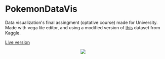 # PokemonDataVis

Data visualization's final assingment (optative course) made for University. Made with vega lite editor, and using a modified version of <a href="https://www.kaggle.com/rounakbanik/pokemon">this</a> dataset from Kaggle.

<a href="https://vega.github.io/editor/#/url/vega-lite/N4KABGBEAkDODGALApgWwIaQFxUQFzwAdYsB6UgN2QHN0A6agSz0QFcAjOxge1IRQyUa6ALQAbZskoBmOgCtY3AHaQANOCgATZAgBOjQnh4qckACLo86MOiXoxAT1iNYYQtwDWaZQEI1GyE1LTBxQCAhIVl0xbFwCYjJSXXQAdwZmNnZWWGRdeGU8ZCU8OnzUUgBhdFRURmQANW4xBEZSCyt6lwBVADEe0gxYQt1SAAkXPG5qZMF3L1RlUtgKSA0AX3UIozwxZFiw8MhCgA88WMgREXJLsAruVEJ0ZKVNbjAhy2ywV9c5gEuFkpXJdriJ-OEoLYkNxdOdappNLtwYcAGYFADKjAAXnscABGAAcm1RBXO8HsjHY+mREXyYhh5wAxAB2Mys1mrCAbAJ01ioIGxABMxMg+SU5LOOAA2hoIAcIUdmEjQrKIVATpKoAAhdA5MCTKxiNwwsBKABfqFybyCxq82mONLVkChiAZpnhiL2qq5xIVOV28CMyn23sOVOyiBDaqdeAchFxUEYxVyFHsnOjYG5GagcwT8ozRzjCcgziU1CRvoLKLqYk0sFiMuzCtj8bx6ezAF1K9HIOwk5oo02IknCKxNSXkAGzt2C9xDMZ69LQ9mlKwxGIZ9ne6xqI6h4Enh4903AslqMHNwXJ8hA-p4Metyj0IxdA4H1XGNR8End5ee9XdD2P8nRRRwf3fHtpl1etgIVL9uCGCCnWmbhWBeJCFUYeAgOXAslBhDAYlgw53BcC9cJ7YgHCQLCMMOXRuHgI9iIiIZkEnOiIhSSxcnbJsOwozNcLWUMsydDBdCPFUtxbYtSOKd9IGrddkAHHA8F0VhkFEmdIBSRhNBYWIABYAFYAAZdJQT98FiCzLNDSAinyTRwOkgs33cx8azUqB2F1ZAAH0DTTYDC3jc4AEdWFsbZLEYKgkMVHZix1PUABVuENMB0SsPBsiShB7DzQSIleDAkwbUrwjxcyHKHCECTq6qBKHETszEnsHS8j9J18yBc3tQLV1QdheLC2Sopi4pmHixKJqVYsADkLStMAAAVPFU5AHTCorlTAfMt3K58TDARsGogerLrAJrzJawT2ozTqnTpN1DsE0VlFcoMzqOgt-RvX7zlzOilJ885qCKXJ4vIy7wuLGFXLsIjquSg7IAAcRhgBzgBj7gwf2kqbqgfg0GLIJJMFPiOsesLUzELTIcAt9hMvEtEHQCKev-CHTBcQLdihl4njfCai3OJGk1Cz7tgxgBJsBdheABD-RuAAflp8IXubbgmiMQgqqHf6+b685ZLbYiEfOfDahRsH5eLI23jbenBLNkD+fVIsaZtybTHtmXUfh53LYMN4aY9020erC2g+qHCw8loP7hDp3Frt+5kFtbwVEe3DWrVJ6fVVf70ZJgsNXONLc5Co13F0U1VoY75rEGnawDKNxbDAXOsQN1BFJdd7IA9JEdMcjTbFgNFdGHpdsy9iJlOGQd90BwNjHOcNYEjQu6ejLtHK34HecOaYDI36vU8TZNdEZpK+3Q0xifrdncIGrab57QOyZ-BWT68dayLnOmjK2OsIQn33C-XyK9DgjjHOcM+YM5y-TARdS6q51wsT8juTiWhDyENPOgc8Kg8FOSnHeEhT4Xzi2qqvGyRgyy0JfMnG6SkwKsMoVBWAMFGFQHgohXhDE0IDkoVhDh8N8IL1lqTb+ZEKGCIGrAaiiBaKUIYkxEhbEOKUO4uvB6bVhJTx7BJKSH0ZJ30UQpDmyldi+Q0lpMxTp9KGUjDgMy10FTWS-JqeyulnLcGRruC+ERPJWJPCA-q-kcjBSyvIk8-9IDRVirNIw805ZZ1MHXMAmVsq5U+B-DqHNupRO8gnHMW0hojTGrCCWPMoBpJmnlBK0jq45KgCtS0bdNp2h2lAzMHM3qwnCYcMUP0d7jL9NebewZTCgxtjEyG0NkjAwDjY6WjsA5dKxrjAmRNyQHQQX6JAFNzhUw8NHS6pdnoM3sMzUw0xkBs1KV-fe3Mq6VNrOcQWwsihUwYfuFJ2ykkyT2UrFWmh1Y8G1p-GSBsxBGxNk2U5UAVmmEgZsppkBg47IgXs12YB3ZtWAui8GVSEb+wgTY-F4LklEsjmAG5TY9ZqgpZiqAdhLROzpenAlYc9n21zrmQEQyuRF1EqqF6Fdw7jKODtccABBKw0Vc4UFcGYZAKIdDWFzqMZA9gWAbW4EmPArgAAUox1oAEoR7ildGMqAE8vTRnZUcZ4c8CKoujAg8GyLeIzMOGfaZflNL7wlUJI+aoYFOlDQsipyF9DwLljY81KYGU9jgSg45OghnsoiKDYNts36AI6ebUBvrklFlJfxMKObg3DiUKOccqCbboIXNWocOCNwqKyL+FRVySGaDPHDThcyNKaJUXQ18bD-HgUoQBCt0TuGDoUXwgRG7XQiJUShcRJCpEkNkYREhpFFDKIUVRGi94tGMWYiovRodOGGN4sYtlpj3W6Qsb-Q4KT5LTi-g41SsRnHaS-Y5dxRkvEWSssgZhdk6pBPFCEtySaFTlP9Vy50BB0A6MacWFpcVMkrubHs1V6B1UFo5pErDPtAg6qKDkJKKSiMZPaSxvZ2rdWwEwAigG2Jvm9V+aYRAxsCNTXSW0rJIK9k2uo1-UZv6FSTOYGGilCazrfy8GDbDIsYYbNpbisFz7ZMpXONjZI+NCY22JspgG5zeWmCuaykxZLPqMyeUI1mCmtyfKaXRql-yaCArFixrZuhkZZpjJC5WgLYVa189XJFKKl5orjvR7FRniz0tM4y8zWLmV1vebHeG2HZI0pTri3LmcCvqmZa5+5nsMtUp5aRmM-KHbRb-sKnOedxWHwzMXCEdzZXTy6V7RVpxzgUfVWAAAorAeM8BGD2DAJqsA3G9ULaWzeVbRpc71EnIxAy6BtAOuhM68eBlPQ6w9TPIE89F7gOXsAxggbnUacnWG3sEaD5ueeqGONsypzqa-lfVNIL00Pyfg2-subiolKa1uYt6GOu4tLOWdrTC+qYOy8VobcPX5o57Egttk60HzmUHj0mvbKEDpHcQyho6yHjvhpOmhS7nxzqXcwxdM72G0LXSQzdIud2AY3WI9CkjsLHoIt1gs562cNVUeo6dCjtEPoUU+khr7YTvpje61xCof0Kv-WauxQH3uONA5pcDJddJQc8WAbxcGEM4ECY5YJoT7OQEw29qlS3AqWCsPhtNuK2PSex-VurkBZtaX7rtlbaZ+M9lowHkTZNCCBW0LqoE0fS3NOmsRjjC1Y9bd44n5b+2ks9mcDiezOPM8lnjCBiTphI9zQL-KqAR36QraCOd1Pr0mjvX9ap8+JP43fcTdp6PTf+r6fWTvHFiNIsZ12bHyz6BrNHOKo3+NjnKaHka4b5HJ5PPFheW88-deuYBYz-1YLIsgXheM+vwV+XFZxbVhreFJXktDYDBu0OUWtm8ssqscsBUFcyNY9iUCcINSsVdys-Y+VqtoC8sIU4CGso1C1whOV6M2s0CoCutMDOlY8RV+tgxBtj5pURsNABI1ggA/view">Live version</a>

<p align="center"><img src="https://i.imgur.com/4fGPf0G.png"></p>
